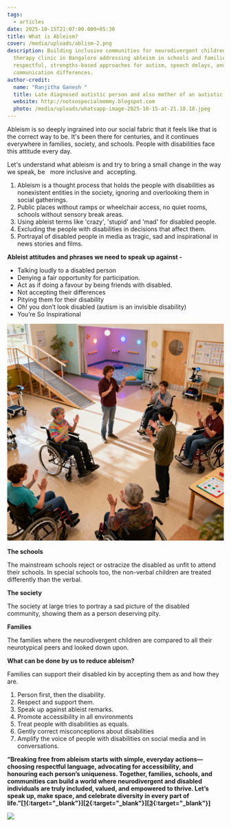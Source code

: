 ```yaml
---
tags:
  - articles
date: 2025-10-15T21:07:00.000+05:30
title: What is Ableism?
cover: /media/uploads/ablism-2.png
description: Building inclusive communities for neurodivergent children—Speech
  therapy clinic in Bangalore addressing ableism in schools and families through
  respectful, strengths-based approaches for autism, speech delays, and
  communication differences.
author-credit:
  name: "Ranjitha Ganesh "
  title: Late diagnosed autistic person and also mother of an autistic teenager.
  website: http://notsospecialmommy.blogspot.com
  photo: /media/uploads/whatsapp-image-2025-10-15-at-21.10.18.jpeg
---
```

Ableism is so deeply ingrained into our social fabric that it feels like that is the correct way to be. It's been there for centuries, and it continues everywhere in families, society, and schools. People with disabilities face this attitude every day.

Let's understand what ableism is and try to bring a small change in the way we speak, be   more inclusive and  accepting.

1. Ableism is a thought process that holds the people with disabilities as nonexistent entities in the society, ignoring and overlooking them in social gatherings. 
2. Public places without ramps or wheelchair access, no quiet rooms, schools without sensory break areas.
3. Using ableist terms like 'crazy', 'stupid' and 'mad' for disabled people.
4. Excluding the people with disabilities in decisions that affect them.
5. Portrayal of disabled people in media as tragic, sad and inspirational in news stories and films.
 

**Ableist attitudes and phrases we need to speak up against -**

* Talking loudly to a disabled person 
* Denying a fair opportunity for participation.
* Act as if doing a favour by being friends with disabled.
* Not accepting their differences 
* Pitying them for their disability
* Oh! you don’t look disabled (autism is an invisible disability)
* You’re So Inspirational

![](/media/uploads/ablism-1.png)

**The schools**

The mainstream schools reject or ostracize the disabled as unfit to attend their schools. In special schools too, the non-verbal children are treated differently than the verbal.

**The society** 

The society at large tries to portray a sad picture of the disabled community, showing them as a person deserving pity.

**Families** 

The families where the neurodivergent children are compared to all their neurotypical peers and looked down upon. 

**What can be done by us to reduce ableism?** 

Families can support their disabled kin by accepting them as and how they are. 

1. Person first, then the disability. 
2. Respect and support them.
3. Speak up against ableist remarks.
4. Promote accessibility in all environments
5. Treat people with disabilities as equals.
6. Gently correct misconceptions about disabilities 
7. Amplify the voice of people with disabilities on social media and in conversations.

**“Breaking free from ableism starts with simple, everyday actions—choosing respectful language, advocating for accessibility, and honouring each person’s uniqueness. Together, families, schools, and communities can build a world where neurodivergent and disabled individuals are truly included, valued, and empowered to thrive. Let’s speak up, make space, and celebrate diversity in every part of life.”[[1](https://oxford-review.com/the-oxford-review-dei-diversity-equity-and-inclusion-dictionary/ableism-awareness-what-it-is-and-how-to-develop-it){:target="_blank"}][[2](https://www.linkedin.com/pulse/what-ableism-its-impact-alan-s-gutterman-jd-dba-phd-u38vc){:target="_blank"}][[3](https://www.handtalk.me/en/blog/ableism/){:target="_blank"}]** 

![](https://static01.nyt.com/images/2022/11/13/books/review/13Lachmann-02/08Lachmann-02-articleLarge.jpg?quality=75&auto=webp&disable=upscale)
